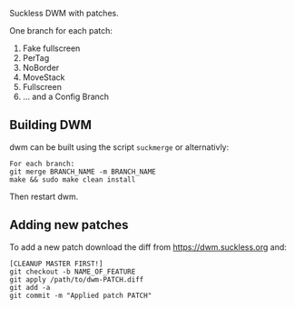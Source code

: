 Suckless DWM with patches.

One branch for each patch:

1. Fake fullscreen
2. PerTag
3. NoBorder
4. MoveStack
5. Fullscreen
6. ... and a Config Branch

## Building DWM
dwm can be built using the script `suckmerge` or alternativly:
```
For each branch:
git merge BRANCH_NAME -m BRANCH_NAME
make && sudo make clean install
```

Then restart dwm.

## Adding new patches
To add a new patch download the diff from https://dwm.suckless.org and:
```
[CLEANUP MASTER FIRST!]
git checkout -b NAME_OF_FEATURE
git apply /path/to/dwm-PATCH.diff
git add -a
git commit -m "Applied patch PATCH"
```
